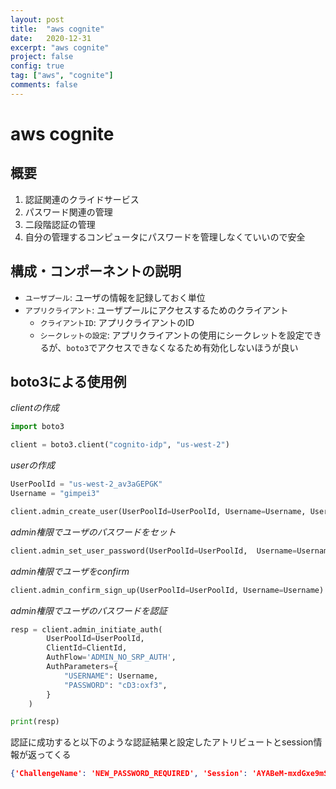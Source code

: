 ```yaml
---
layout: post
title:  "aws cognite"
date:   2020-12-31
excerpt: "aws cognite"
project: false
config: true
tag: ["aws", "cognite"]
comments: false
---
```


# aws cognite

## 概要
 1. 認証関連のクライドサービス
   1. パスワード関連の管理
   2. 二段階認証の管理
   3. 自分の管理するコンピュータにパスワードを管理しなくていいので安全

## 構成・コンポーネントの説明

 - `ユーザプール`: ユーザの情報を記録しておく単位
 - `アプリクライアント`: ユーザプールにアクセスするためのクライアント
   - `クライアントID`: アプリクライアントのID
   - `シークレットの設定`: アプリクライアントの使用にシークレットを設定できるが、`boto3`でアクセスできなくなるため有効化しないほうが良い

## boto3による使用例
 
*clientの作成*  
```python
import boto3

client = boto3.client("cognito-idp", "us-west-2")
```

*userの作成*
```python
UserPoolId = "us-west-2_av3aGEPGK"
Username = "gimpei3"

client.admin_create_user(UserPoolId=UserPoolId, Username=Username, UserAttributes=[{"Name":"address", "Value":"栃木県日光市森友1123-2"}, {"Name":"birthdate", "Value":"2020-11-03", "Name": "email", "Value": "angeldust03@gmail.com"}])
```

*admin権限でユーザのパスワードをセット*  
```python
client.admin_set_user_password(UserPoolId=UserPoolId,  Username=Username, Password="anyPassword0!", Permanent=True)
```

*admin権限でユーザをconfirm*
```python
client.admin_confirm_sign_up(UserPoolId=UserPoolId, Username=Username)
```

*admin権限でユーザのパスワードを認証*
```python
resp = client.admin_initiate_auth(
        UserPoolId=UserPoolId,
        ClientId=ClientId,
        AuthFlow='ADMIN_NO_SRP_AUTH',
        AuthParameters={
            "USERNAME": Username,
            "PASSWORD": "cD3:oxf3",
        }
    )

print(resp)
```

認証に成功すると以下のような認証結果と設定したアトリビュートとsession情報が返ってくる
```json
{'ChallengeName': 'NEW_PASSWORD_REQUIRED', 'Session': 'AYABeM-mxdGxe9mSUsm1BdeR5CcAHQABAAdTZXJ2aWNlABBDb2duaXRvVXNlclBvb2xzAAEAB2F3cy1rbXMAS2Fybjphd3M6a21zOnVzLXdlc3QtMjowMTU3MzY3MjcxOTg6a2V5LzI5OTFhNGE5LTM5YTAtNDQ0Mi04MWU4LWRkYjY4NTllMTg2MQC4AQIBAHjnF-aQg6T9UqfEmc_QtN9hR8L_u8Pylt6mgE9ImGJtHAElMB4R8ERHtkKmScH1L8pOAAAAfjB8BgkqhkiG9w0BBwagbzBtAgEAMGgGCSqGSIb3DQEHATAeBglghkgBZQMEAS4wEQQMLVjEC-boaztx6HzAAgEQgDsXw8BVjSNG1gSJIAEwPG7WNFnhBI7nhHJQA92MlcLEw6cVu7x_HMuewfeFukAQZbDjZI4s19CFITe2QQIAAAAADAAAEAAAAAAAAAAAAAAAAADkW6O-2gNtyiMAxGQmJFsE_____wAAAAEAAAAAAAAAAAAAAAEAAADLJ7XoH9vKBtpokTE9qw3Xz_wzsBBIqW7UQhAHCzGqgUg-aQ8bGh6658wkCgxzG_bDhPHRU-W5tQ5UmZlsvkZmIUBH1XIFnOoAIQJKXRyCIqF9QhLX87Vx-hqHcBbbxBz95XDchJd6iGlPvbuGulD2jascZj-L2XGwHRVLmUzIuUjPRmq7BFv7OebT1B1zBpkccPH7nrP_sm14reDBVs_kgZBrpP46ncoFywp6UuDP_Z38zPKIuwDlUYAPy6mMjQBudX0hb32thcOftsy2Wab0PY-DjxcEmFwShoWC', 'ChallengeParameters': {'USER_ID_FOR_SRP': 'gimpei3', 'requiredAttributes': '[]', 'userAttributes': '{"address":"栃木県日光市森友1123-2","email":"angeldust03@gmail.com"}'}, 'ResponseMetadata': {'RequestId': '52456b15-7954-4bd4-a42e-3a0cf8744654', 'HTTPStatusCode': 200, 'HTTPHeaders': {'date': 'Fri, 01 Jan 2021 08:56:36 GMT', 'content-type': 'application/x-amz-json-1.1', 'content-length': '1044', 'connection': 'keep-alive', 'x-amzn-requestid': '52456b15-7954-4bd4-a42e-3a0cf8744654'}, 'RetryAttempts': 0}}
```
